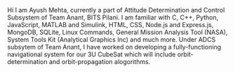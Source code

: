 Hi I am Ayush Mehta, currently a part of Attitude Determination and Control Subsystem of Team Anant, BITS Pilani.
I am familiar with C, C++, Python, JavaScript, MATLAB and Simulink, HTML, CSS, Node.js and Express.js, MongoDB, SQLite, Linux Commands, General Mission Analysis Tool (NASA), System Tools Kit (Analytical Graphics Inc) and much more.
Under ADCS subsytem of Team Anant, I have worked on developing a fully-functioning navigational system for our 3U CubeSat which will include orbit-determination and orbit-propagation alogorithms.



<!---
ayush-mehta/ayush-mehta is a ✨ special ✨ repository because its `README.md` (this file) appears on your GitHub profile.
You can click the Preview link to take a look at your changes.
--->
